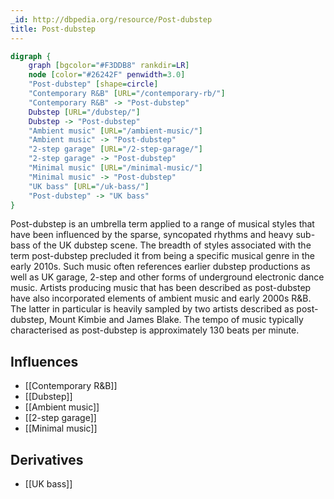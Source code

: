 ```yaml
---
_id: http://dbpedia.org/resource/Post-dubstep
title: Post-dubstep
---
```


```dot
digraph {
	graph [bgcolor="#F3DDB8" rankdir=LR]
	node [color="#26242F" penwidth=3.0]
	"Post-dubstep" [shape=circle]
	"Contemporary R&B" [URL="/contemporary-rb/"]
	"Contemporary R&B" -> "Post-dubstep"
	Dubstep [URL="/dubstep/"]
	Dubstep -> "Post-dubstep"
	"Ambient music" [URL="/ambient-music/"]
	"Ambient music" -> "Post-dubstep"
	"2-step garage" [URL="/2-step-garage/"]
	"2-step garage" -> "Post-dubstep"
	"Minimal music" [URL="/minimal-music/"]
	"Minimal music" -> "Post-dubstep"
	"UK bass" [URL="/uk-bass/"]
	"Post-dubstep" -> "UK bass"
}
```

Post-dubstep is an umbrella term applied to a range of musical styles that have been influenced by the sparse, syncopated rhythms and heavy sub-bass of the UK dubstep scene. The breadth of styles associated with the term post-dubstep precluded it from being a specific musical genre in the early 2010s. Such music often references earlier dubstep productions as well as UK garage, 2-step and other forms of underground electronic dance music. Artists producing music that has been described as post-dubstep have also incorporated elements of ambient music and early 2000s R&B. The latter in particular is heavily sampled by two artists described as post-dubstep, Mount Kimbie and James Blake. The tempo of music typically characterised as post-dubstep is approximately 130 beats per minute.

## Influences
- [[Contemporary R&B]]
- [[Dubstep]]
- [[Ambient music]]
- [[2-step garage]]
- [[Minimal music]]

## Derivatives
- [[UK bass]]

